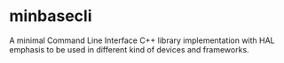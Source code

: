 # minbasecli
A minimal Command Line Interface C++ library implementation with HAL emphasis to be used in different kind of devices and frameworks.
